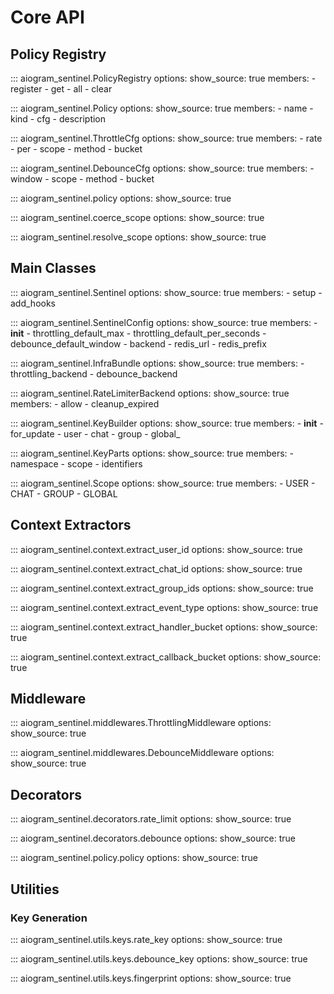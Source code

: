 # Core API

## Policy Registry

::: aiogram_sentinel.PolicyRegistry
    options:
      show_source: true
      members:
        - register
        - get
        - all
        - clear

::: aiogram_sentinel.Policy
    options:
      show_source: true
      members:
        - name
        - kind
        - cfg
        - description

::: aiogram_sentinel.ThrottleCfg
    options:
      show_source: true
      members:
        - rate
        - per
        - scope
        - method
        - bucket

::: aiogram_sentinel.DebounceCfg
    options:
      show_source: true
      members:
        - window
        - scope
        - method
        - bucket

::: aiogram_sentinel.policy
    options:
      show_source: true

::: aiogram_sentinel.coerce_scope
    options:
      show_source: true

::: aiogram_sentinel.resolve_scope
    options:
      show_source: true

## Main Classes

::: aiogram_sentinel.Sentinel
    options:
      show_source: true
      members:
        - setup
        - add_hooks

::: aiogram_sentinel.SentinelConfig
    options:
      show_source: true
      members:
        - __init__
        - throttling_default_max
        - throttling_default_per_seconds
        - debounce_default_window
        - backend
        - redis_url
        - redis_prefix

::: aiogram_sentinel.InfraBundle
    options:
      show_source: true
      members:
        - throttling_backend
        - debounce_backend

::: aiogram_sentinel.RateLimiterBackend
    options:
      show_source: true
      members:
        - allow
        - cleanup_expired

::: aiogram_sentinel.KeyBuilder
    options:
      show_source: true
      members:
        - __init__
        - for_update
        - user
        - chat
        - group
        - global_

::: aiogram_sentinel.KeyParts
    options:
      show_source: true
      members:
        - namespace
        - scope
        - identifiers

::: aiogram_sentinel.Scope
    options:
      show_source: true
      members:
        - USER
        - CHAT
        - GROUP
        - GLOBAL

## Context Extractors

::: aiogram_sentinel.context.extract_user_id
    options:
      show_source: true

::: aiogram_sentinel.context.extract_chat_id
    options:
      show_source: true

::: aiogram_sentinel.context.extract_group_ids
    options:
      show_source: true

::: aiogram_sentinel.context.extract_event_type
    options:
      show_source: true

::: aiogram_sentinel.context.extract_handler_bucket
    options:
      show_source: true

::: aiogram_sentinel.context.extract_callback_bucket
    options:
      show_source: true

## Middleware

::: aiogram_sentinel.middlewares.ThrottlingMiddleware
    options:
      show_source: true

::: aiogram_sentinel.middlewares.DebounceMiddleware
    options:
      show_source: true

## Decorators

::: aiogram_sentinel.decorators.rate_limit
    options:
      show_source: true

::: aiogram_sentinel.decorators.debounce
    options:
      show_source: true

::: aiogram_sentinel.policy.policy
    options:
      show_source: true

## Utilities

### Key Generation

::: aiogram_sentinel.utils.keys.rate_key
    options:
      show_source: true

::: aiogram_sentinel.utils.keys.debounce_key
    options:
      show_source: true

::: aiogram_sentinel.utils.keys.fingerprint
    options:
      show_source: true



